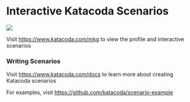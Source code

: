# Interactive Katacoda Scenarios

[![](http://shields.katacoda.com/katacoda/mkg/count.svg)](https://www.katacoda.com/mkg "Get your profile on Katacoda.com")

Visit https://www.katacoda.com/mkg to view the profile and interactive scenarios

### Writing Scenarios
Visit https://www.katacoda.com/docs to learn more about creating Katacoda scenarios

For examples, visit https://github.com/katacoda/scenario-example
